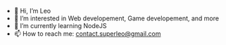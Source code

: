 - 👋 Hi, I’m Leo
- 👀 I’m interested in Web developement, Game developement, and more
- 🌱 I’m currently learning NodeJS
- 📫 How to reach me: contact.superleo@gmail.com

<!---
SuperLeo23/SuperLeo23 is a ✨ special ✨ repository because its `README.md` (this file) appears on your GitHub profile.
You can click the Preview link to take a look at your changes.
--->
